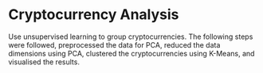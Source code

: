 # Cryptocurrency Analysis

Use unsupervised learning to group cryptocurrencies. The following steps were followed, preprocessed the data for PCA, reduced the data dimensions using PCA, clustered the cryptocurrencies using K-Means, and visualised the results. 
